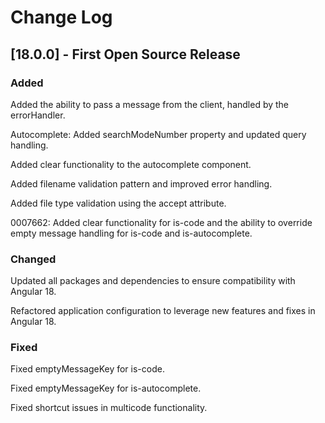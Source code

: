 # Change Log

## [18.0.0] - First Open Source Release

### Added

Added the ability to pass a message from the client, handled by the errorHandler.

Autocomplete: Added searchModeNumber property and updated query handling.

Added clear functionality to the autocomplete component.

Added filename validation pattern and improved error handling.

Added file type validation using the accept attribute.

0007662: Added clear functionality for is-code and the ability to override empty message handling for is-code and is-autocomplete.

### Changed

Updated all packages and dependencies to ensure compatibility with Angular 18.

Refactored application configuration to leverage new features and fixes in Angular 18.

### Fixed

Fixed emptyMessageKey for is-code.

Fixed emptyMessageKey for is-autocomplete.

Fixed shortcut issues in multicode functionality.
